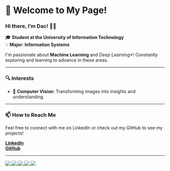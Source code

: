 # 👋 Welcome to My Page!

### Hi there, I’m Dac! 👨‍💻  
🎓 **Student at the University of Information Technology**  
💡 **Major: Information Systems**

I'm passionate about **Machine Learning** and *Deep Learning**! Constantly exploring and learning to advance in these areas.

---

### 🔍 Interests
- 📸 **Computer Vision**: Transforming images into insights and understanding

---

### 📫 How to Reach Me  
Feel free to connect with me on LinkedIn or check out my GitHub to see my projects!

[**LinkedIn**](https://www.linkedin.com/in/lebadac-uitk16/)  
[**GitHub**](https://github.com/lebadac/)

---
<a href="https://github.com/lebadac/Diabetes_App">
  <img align="center" src="https://github-readme-stats.vercel.app/api/pin/?username=lebadac&repo=Diabetes_App&theme=blueberry" />
</a>
<a href="https://github.com/lebadac/Diabetes_Model">
  <img align="center" src="https://github-readme-stats.vercel.app/api/pin/?username=lebadac&repo=Diabetes_Model_ML&theme=blueberry" />
</a>
<a href="https://github.com/lebadac/CustomerBot">
  <img align="center" src="https://github-readme-stats.vercel.app/api/pin/?username=lebadac&repo=CustomerBot&theme=blueberry" />
</a>
<a href="https://github.com/lebadac/ABSA_Mobilephone">
  <img align="center" src="https://github-readme-stats.vercel.app/api/pin/?username=lebadac&repo=ABSA_Mobilephone&theme=blueberry" />
</a>
<a href="https://github.com/lebadac/Dataset-for-Web-Defacement-Detection">
  <img align="center" src="https://github-readme-stats.vercel.app/api/pin/?username=lebadac&repo=Dataset-for-Web-Defacement-Detection&theme=blueberry" />
</a>


